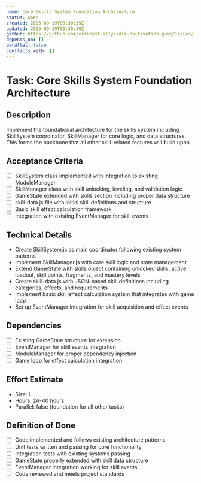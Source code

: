 ```yaml
---
name: Core Skills System Foundation Architecture
status: open
created: 2025-09-19T00:30:39Z
updated: 2025-09-19T00:30:39Z
github: https://github.com/collrest-a11y/idle-cultivation-game/issues/14
depends_on: []
parallel: false
conflicts_with: []
---
```


# Task: Core Skills System Foundation Architecture

## Description
Implement the foundational architecture for the skills system including SkillSystem coordinator, SkillManager for core logic, and data structures. This forms the backbone that all other skill-related features will build upon.

## Acceptance Criteria
- [ ] SkillSystem class implemented with integration to existing ModuleManager
- [ ] SkillManager class with skill unlocking, leveling, and validation logic
- [ ] GameState extended with skills section including proper data structure
- [ ] skill-data.js file with initial skill definitions and structure
- [ ] Basic skill effect calculation framework
- [ ] Integration with existing EventManager for skill events

## Technical Details
- Create SkillSystem.js as main coordinator following existing system patterns
- Implement SkillManager.js with core skill logic and state management
- Extend GameState with skills object containing unlocked skills, active loadout, skill points, fragments, and mastery levels
- Create skill-data.js with JSON-based skill definitions including categories, effects, and requirements
- Implement basic skill effect calculation system that integrates with game loop
- Set up EventManager integration for skill acquisition and effect events

## Dependencies
- [ ] Existing GameState structure for extension
- [ ] EventManager for skill events integration
- [ ] ModuleManager for proper dependency injection
- [ ] Game loop for effect calculation integration

## Effort Estimate
- Size: L
- Hours: 24-40 hours
- Parallel: false (foundation for all other tasks)

## Definition of Done
- [ ] Code implemented and follows existing architecture patterns
- [ ] Unit tests written and passing for core functionality
- [ ] Integration tests with existing systems passing
- [ ] GameState properly extended with skill data structure
- [ ] EventManager integration working for skill events
- [ ] Code reviewed and meets project standards